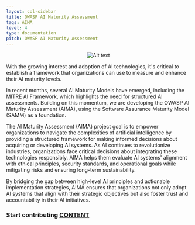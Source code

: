 ```yaml
---
layout: col-sidebar
title: OWASP AI Maturity Assessment
tags: AIMA
level: 4
type: documentation
pitch: OWASP AI Maturity Assessment
---
```


<div align="center">
  <img src="assets/images/OWASP-AIMA.svg" alt="Alt text">
</div>

With the growing interest and adoption of AI technologies, it's critical to establish a framework that organizations can use to measure and enhance their AI maturity levels.

In recent months, several AI Maturity Models have emerged, including the MITRE AI Framework, which highlights the need for structured AI assessments. Building on this momentum, we are developing the OWASP AI Maturity Assessment (AIMA), using the Software Assurance Maturity Model (SAMM) as a foundation.

The AI Maturity Assessment (AIMA) project goal is to empower organizations to navigate the complexities of artificial intelligence by providing a structured framework for making informed decisions about acquiring or developing AI systems. As AI continues to revolutionize industries, organizations face critical decisions about integrating these technologies responsibly. AIMA helps them evaluate AI systems' alignment with ethical principles, security standards, and operational goals while mitigating risks and ensuring long-term sustainability.

By bridging the gap between high-level AI principles and actionable implementation strategies, AIMA ensures that organizations not only adopt AI systems that align with their strategic objectives but also foster trust and accountability in their AI initiatives.

### Start contributing [CONTENT](https://github.com/OWASP/www-project-ai-maturity-assessment)


